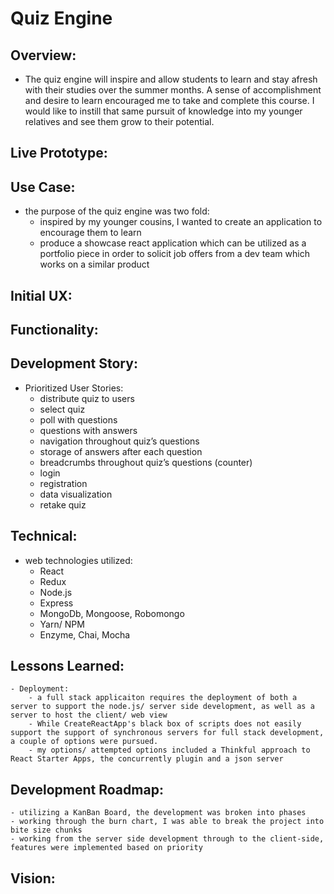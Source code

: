 # Quiz Engine

## Overview:
* The quiz engine will inspire and allow students to learn and stay afresh with their studies over the summer months. A sense of accomplishment and desire to learn encouraged me to take and complete this course.  I would like to instill that same pursuit of knowledge into my younger relatives and see them grow to their potential.  

## Live Prototype:

## Use Case:

* the purpose of the quiz engine was two fold:
	* inspired by my younger cousins, I wanted to create an application to encourage them to learn
	* produce a showcase react application which can be utilized as a portfolio piece in order to solicit job offers from a dev team which works on a similar product

## Initial UX:

## Functionality:

## Development Story:
* Prioritized User Stories:
	- distribute quiz to users
	- select quiz
	- poll with questions
	- questions with answers
	- navigation throughout quiz’s questions
	- storage of answers after each question
	- breadcrumbs throughout quiz’s questions (counter)
	- login
	- registration
	- data visualization
	- retake quiz

## Technical:
* web technologies utilized:
	- React
	- Redux
	- Node.js
	- Express
	- MongoDb, Mongoose, Robomongo
	- Yarn/ NPM
	- Enzyme, Chai, Mocha

## Lessons Learned:
	- Deployment:
		- a full stack applicaiton requires the deployment of both a server to support the node.js/ server side development, as well as a server to host the client/ web view
		- While CreateReactApp's black box of scripts does not easily support the support of synchronous servers for full stack development, a couple of options were pursued.  
		- my options/ attempted options included a Thinkful approach to React Starter Apps, the concurrently plugin and a json server


## Development Roadmap:
	- utilizing a KanBan Board, the development was broken into phases
	- working through the burn chart, I was able to break the project into bite size chunks
	- working from the server side development through to the client-side, features were implemented based on priority

## Vision: